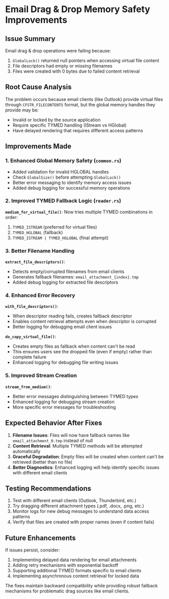 # Email Drag & Drop Memory Safety Improvements

## Issue Summary
Email drag & drop operations were failing because:
1. `GlobalLock()` returned null pointers when accessing virtual file content
2. File descriptors had empty or missing filenames
3. Files were created with 0 bytes due to failed content retrieval

## Root Cause Analysis
The problem occurs because email clients (like Outlook) provide virtual files through `CFSTR_FILECONTENTS` format, but the global memory handles they provide may be:
- Invalid or locked by the source application
- Require specific TYMED handling (IStream vs HGlobal)
- Have delayed rendering that requires different access patterns

## Improvements Made

### 1. Enhanced Global Memory Safety (`common.rs`)
- Added validation for invalid HGLOBAL handles
- Check `GlobalSize()` before attempting `GlobalLock()`
- Better error messaging to identify memory access issues
- Added debug logging for successful memory operations

### 2. Improved TYMED Fallback Logic (`reader.rs`)
**`medium_for_virtual_file()`**: Now tries multiple TYMED combinations in order:
1. `TYMED_ISTREAM` (preferred for virtual files)
2. `TYMED_HGLOBAL` (fallback)  
3. `TYMED_ISTREAM | TYMED_HGLOBAL` (final attempt)

### 3. Better Filename Handling
**`extract_file_descriptors()`**: 
- Detects empty/corrupted filenames from email clients
- Generates fallback filenames: `email_attachment_{index}.tmp`
- Added debug logging for extracted file descriptors

### 4. Enhanced Error Recovery
**`with_file_descriptors()`**:
- When descriptor reading fails, creates fallback descriptor
- Enables content retrieval attempts even when descriptor is corrupted
- Better logging for debugging email client issues

**`do_copy_virtual_file()`**:
- Creates empty files as fallback when content can't be read
- This ensures users see the dropped file (even if empty) rather than complete failure
- Enhanced logging for debugging file writing issues

### 5. Improved Stream Creation
**`stream_from_medium()`**:
- Better error messages distinguishing between TYMED types
- Enhanced logging for debugging stream creation
- More specific error messages for troubleshooting

## Expected Behavior After Fixes

1. **Filename Issues**: Files will now have fallback names like `email_attachment_0.tmp` instead of null
2. **Content Retrieval**: Multiple TYMED methods will be attempted automatically
3. **Graceful Degradation**: Empty files will be created when content can't be retrieved (better than no file)
4. **Better Diagnostics**: Enhanced logging will help identify specific issues with different email clients

## Testing Recommendations

1. Test with different email clients (Outlook, Thunderbird, etc.)
2. Try dragging different attachment types (.pdf, .docx, .png, etc.)
3. Monitor logs for new debug messages to understand data access patterns
4. Verify that files are created with proper names (even if content fails)

## Future Enhancements

If issues persist, consider:
1. Implementing delayed data rendering for email attachments
2. Adding retry mechanisms with exponential backoff
3. Supporting additional TYMED formats specific to email clients
4. Implementing asynchronous content retrieval for locked data

The fixes maintain backward compatibility while providing robust fallback mechanisms for problematic drag sources like email clients.
